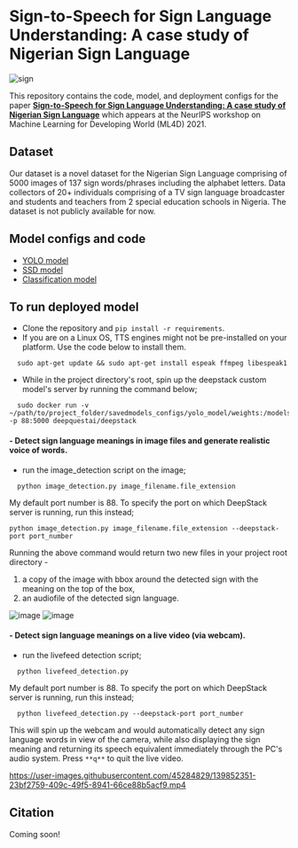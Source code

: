 # Sign-to-Speech for Sign Language Understanding: A case study of Nigerian Sign Language

![sign](https://user-images.githubusercontent.com/45284829/139852417-a2e1b40a-ee7c-41e9-9ef5-bbd4983ac320.gif)

This repository contains the code, model, and deployment configs for the paper [**Sign-to-Speech for Sign Language Understanding: A case study of Nigerian Sign Language**](http://arxiv.org/abs/2111.00995) which appears at the NeurIPS workshop on Machine Learning for Developing World (ML4D) 2021.

## Dataset
Our dataset is a novel dataset for the Nigerian Sign Language comprising of 5000 images of 137 sign words/phrases including the alphabet letters. Data collectors of 20+ individuals comprising of a TV sign language broadcaster and students and teachers from 2 special education schools in Nigeria. The dataset is not publicly available for now.

## Model configs and code
- [YOLO model](https://github.com/SteveKola/Sign-to-Speech-for-Sign-Language-Understanding/tree/master/savedmodels_configs/yolo_model)
- [SSD model](https://github.com/SteveKola/Sign-to-Speech-for-Sign-Language-Understanding/tree/master/savedmodels_configs/ssd_model)
- [Classification model](https://github.com/SteveKola/Sign-to-Speech-for-Sign-Language-Understanding/tree/master/savedmodels_configs/classification_model)

## To run deployed model
- Clone the repository and `pip install -r requirements`.
- If you are on a Linux OS, TTS engines might not be pre-installed on your platform. Use the code below to install them.
```
  sudo apt-get update && sudo apt-get install espeak ffmpeg libespeak1
```
- While in the project directory's root, spin up the deepstack custom model's server by running the command below;
```
  sudo docker run -v ~/path/to/project_folder/savedmodels_configs/yolo_model/weights:/modelstore/detection -p 88:5000 deepquestai/deepstack
```

#### - Detect sign language meanings in image files and generate realistic voice of words.
- run the image_detection script on the image;
```
  python image_detection.py image_filename.file_extension
 ```
My default port number is 88. To specify the port on which DeepStack server is running, run this instead;
```
python image_detection.py image_filename.file_extension --deepstack-port port_number
```
Running the above command would return two new files in your project root directory - 
     
1. a copy of the image with bbox around the detected sign with the meaning on the top of the box,
2. an audiofile of the detected sign language.

![image](https://user-images.githubusercontent.com/45284829/123965899-cfde8080-d9ac-11eb-874e-14d69b2e0c0c.png)
![image](https://user-images.githubusercontent.com/45284829/123966073-f4d2f380-d9ac-11eb-8053-80a92130dedc.png)

#### - Detect sign language meanings on a live video (via webcam).
- run the livefeed detection script;
```
  python livefeed_detection.py
```
My default port number is 88. To specify the port on which DeepStack server is running, run this instead;
```
  python livefeed_detection.py --deepstack-port port_number
```
This will spin up the webcam and would automatically detect any sign language words in view of the camera,
while also displaying the sign meaning and returning its speech equivalent immediately through the PC's audio system. Press `**q**` to quit the live video.

https://user-images.githubusercontent.com/45284829/139852351-23bf2759-409c-49f5-8941-66ce88b5acf9.mp4


## Citation
Coming soon!
